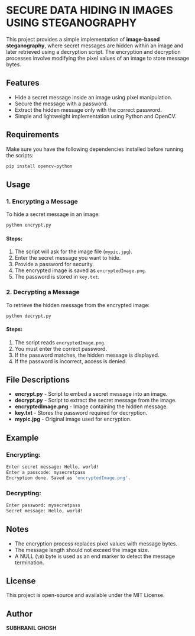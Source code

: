 # SECURE DATA HIDING IN IMAGES USING STEGANOGRAPHY

This project provides a simple implementation of **image-based steganography**, where secret messages are hidden within an image and later retrieved using a decryption script. The encryption and decryption processes involve modifying the pixel values of an image to store message bytes.

## Features

- Hide a secret message inside an image using pixel manipulation.
- Secure the message with a password.
- Extract the hidden message only with the correct password.
- Simple and lightweight implementation using Python and OpenCV.

## Requirements

Make sure you have the following dependencies installed before running the scripts:

```sh
pip install opencv-python
```

## Usage

### 1. Encrypting a Message

To hide a secret message in an image:

```sh
python encrypt.py
```

#### Steps:

1. The script will ask for the image file (`mypic.jpg`).
2. Enter the secret message you want to hide.
3. Provide a password for security.
4. The encrypted image is saved as `encryptedImage.png`.
5. The password is stored in `key.txt`.

### 2. Decrypting a Message

To retrieve the hidden message from the encrypted image:

```sh
python decrypt.py
```

#### Steps:

1. The script reads `encryptedImage.png`.
2. You must enter the correct password.
3. If the password matches, the hidden message is displayed.
4. If the password is incorrect, access is denied.

## File Descriptions

- **encrypt.py** - Script to embed a secret message into an image.
- **decrypt.py** - Script to extract the secret message from the image.
- **encryptedImage.png** - Image containing the hidden message.
- **key.txt** - Stores the password required for decryption.
- **mypic.jpg** - Original image used for encryption.

## Example

### Encrypting:

```sh
Enter secret message: Hello, world!
Enter a passcode: mysecretpass
Encryption done. Saved as 'encryptedImage.png'.
```

### Decrypting:

```sh
Enter password: mysecretpass
Secret message: Hello, world!
```

## Notes

- The encryption process replaces pixel values with message bytes.
- The message length should not exceed the image size.
- A NULL (`\0`) byte is used as an end marker to detect the message termination.

## License

This project is open-source and available under the MIT License.

## Author

**SUBHRANIL GHOSH**



